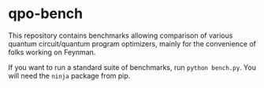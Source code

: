 # qpo-bench

This repository contains benchmarks allowing comparison of various quantum circuit/quantum program optimizers, mainly for the convenience of folks working on Feynman.

If you want to run a standard suite of benchmarks, run `python bench.py`. You will need the `ninja` package from pip.
